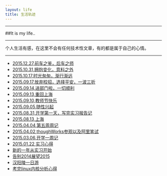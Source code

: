 ```yaml
---
layout: life
title: 生活轨迹
---
```


-----------------------------------------------

##It is my life..

---------------

个人生活有感，在这里不会有任何技术性文章，有的都是属于自己的心情。

---------------

* [2015.12.27,前车之鉴，后车之师](/life/2015/2015-12-27.html)
* [2015.10.31,拥抱变化，意料之外](/life/2015/2015-10-31.html)
* [2015.10.17,时光匆匆，渐行渐远](/life/2015/2015-10-17.html)
* [2015.09.17,放弃校招，选择平安，一波三折](/life/2015/2015-09-27.html)
* [2015.09.14,进部门啦，一切顺利](/life/2015/2015-09-14.html)
* [2015.09.13,重回上海](/life/2015/2015-09-13.html)
* [2015.09.10,教师节快乐](/life/2015/2015-09-10.html)
* [2015.09.05,随性兴起](/life/2015/2015-09-05.html)
* [2015.08.31,开学第一天，写完实习报告记](/life/2015/2015-08-31.html)
* [2015.08.13,上海](/life/2015/2015-08-13.html)
* [2015.04.04,第五周周记](/life/2015/2015-04-04.html)
* [2015.04.02,thoughWorks参观以及阿里笔试](/life/2015/2015-04-02.html)
* [2015.03.06,开学一周记](/life/2015/2015-03-06.html)
* [2015.01.22,实习心得](/life/2015/2015-01-22.html)
* [新的一年从实习开始](/life/2015/2015-01-05.html)
* [告别2014展望2015](/life/2015/2015-01-03.html)
* [汉阳陵一日游](/life/2014/2014-11-10.html)
* [考完linux内核分析心得](/life/2014/2014-10-30.html)



